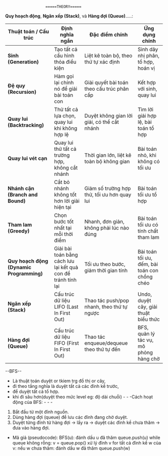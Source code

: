                       =====THEORY=====
**Quy hoạch động**, **Ngăn xếp (Stack)**, và **Hàng đợi (Queue)**.....:

| Thuật toán / Cấu trúc                    | Định nghĩa ngắn                                               | Đặc điểm chính                              | Ứng dụng chính                                |
| ---------------------------------------- | ------------------------------------------------------------- | ------------------------------------------- | --------------------------------------------- |
| **Sinh (Generation)**                    | Tạo tất cả cấu hình thỏa điều kiện                            | Liệt kê toàn bộ, theo thứ tự xác định       | Sinh dãy nhị phân, tổ hợp, hoán vị            |
| **Đệ quy (Recursion)**                   | Hàm gọi lại chính nó để giải bài toán con                     | Giải quyết bài toán theo cấu trúc phân cấp  | Kết hợp với sinh, quay lui                    |
| **Quay lui (Backtracking)**              | Thử tất cả lựa chọn, quay lui khi không hợp lệ                | Duyệt không gian lời giải, có thể cắt nhánh | Tìm lời giải hợp lệ, bài toán tổ hợp          |
| **Quay lui vét cạn**                     | Quay lui thử tất cả trường hợp, không cắt nhánh               | Thời gian lớn, liệt kê toàn bộ không gian   | Bài toán nhỏ, khi không có tối ưu             |
| **Nhánh cận (Branch and Bound)**         | Cắt bỏ nhánh không tốt hơn lời giải hiện tại                  | Giảm số trường hợp thử, tối ưu hơn quay lui | Bài toán tối ưu tổ hợp                        |
| **Tham lam (Greedy)**                    | Chọn bước tốt nhất tại mỗi thời điểm                          | Nhanh, đơn giản, không phải lúc nào đúng    | Bài toán tối ưu có tính chất tham lam         |
| **Quy hoạch động (Dynamic Programming)** | Giải bài toán bằng cách lưu lại kết quả con để tránh tính lại | Tối ưu theo bước, giảm thời gian tính       | Bài toán tối ưu, đếm, bài toán con chồng chéo |
| **Ngăn xếp (Stack)**                     | Cấu trúc dữ liệu LIFO (Last In First Out)                     | Thao tác push/pop nhanh, theo thứ tự ngược  | Undo, duyệt cây, giải thuật biểu thức         |
| **Hàng đợi (Queue)**                     | Cấu trúc dữ liệu FIFO (First In First Out)                    | Thao tác enqueue/dequeue theo thứ tự đến    | BFS, quản lý tác vụ, mô phỏng hàng chờ        |

--BFS--
- Là thuật toán duyệt or tkiem trg đồ thị or cây,
- đi theo tầng nghĩa là duyệt tất cả các đỉnh kề trước, 
- để duyệt tất cả tổ hợp.
- khi đi sâu hơn(duyệt theo mức level eg: độ dài chuỗi)
        - - -Cách hoạt động của BFS: - - -
1. Bắt đầu từ một đỉnh nguồn.
2. Dùng hàng đợi (queue) để lưu các đỉnh đang chờ duyệt.
3. Duyệt từng đỉnh từ hàng đợi → lấy ra → duyệt các đỉnh kề chưa thăm → đưa vào hàng đợi.
  - Mã giả (pseudocode):
BFS(u):
   đánh dấu u đã thăm
   queue.push(u)
   while queue không rỗng:
       v = queue.pop()
       xử lý đỉnh v
       for tất cả đỉnh kề w của v:
          nếu w chưa thăm:
             đánh dấu w đã thăm
             queue.push(w)
